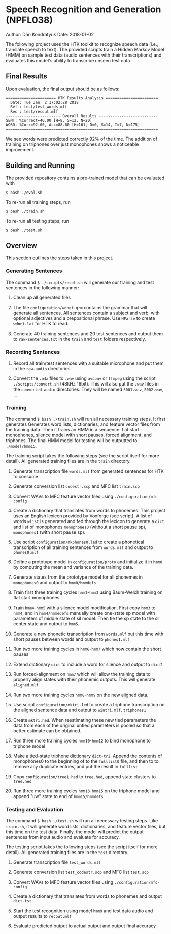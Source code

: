 # Speech Recognition and Generation (NPFL038)

Author: Dan Kondratyuk
Date: 2018-01-02

The following project uses the HTK toolkit to recognize speech data (i.e., translate speech to text). The provided scripts train a Hidden Markov Model (HMM) on sample test data (audio sentences with their transcriptions) and evaluates this model's ability to transcribe unseen test data.

## Final Results

Upon evaluation, the final output should be as follows:
```
====================== HTK Results Analysis =======================
  Date: Tue Jan  2 17:02:28 2018
  Ref : test/test_words.mlf
  Rec : test/recout.mlf
------------------------ Overall Results --------------------------
SENT: %Correct=40.00 [H=8, S=12, N=20]
WORD: %Corr=92.00, Acc=88.00 [H=161, D=0, S=14, I=7, N=175]
===================================================================
```

We see words were predicted correctly 92% of the time. The addition of training on triphones over just monophones shows a noticeable improvement.

## Building and Running

The provided repository contains a pre-trained model that can be evaluated with
```
$ bash ./eval.sh
```

To re-run all training steps, run
```
$ bash ./train.sh
```

To re-run all testing steps, run
```
$ bash ./test.sh
```

## Overview

This section outlines the steps taken in this project.

### Generating Sentences

The command `$ ./scripts/reset.sh` will generate our training and test sentences in the following manner:

1. Clean up all generated files

2. The file `configuration/wdnet.grm` contains the grammar that will generate all sentences. All sentences contain a subject and verb, with optional adjectives and a prepositional phrase. Use `HParse` to create `wdnet.lat` for HTK to read.

3. Generate 40 training sentences and 20 test sentences and output them to `raw-sentences.txt` in the `train` and `test` folders respectively.

### Recording Sentences

1. Record all train/test sentences with a suitable microphone and put them in the `raw-audio` directories.

2. Convert the `.m4a` files to `.wav` using `avconv` or `ffmpeg` using the script `./scripts/convert.sh` (48kHz 16bit). This will also put the `.wav` files in the `converted-audio` directories. They will be named `S001.wav`, `S002.wav`, ...

### Training

The command `$ bash ./train.sh` will run all necessary training steps. It first generates Generates word lists, dictionaries, and feature vector files from the training data. Then it trains an HMM in a sequence: flat start monophones, silence model with short pauses, forced alignment, and triphones. The final HMM model for testing will be outputted to `./model/hmm15`.

The training script takes the following steps (see the script itself for more detail). All generated training files are in the `train` directory.

1. Generate transcription file `words.mlf` from generated sentences for HTK to consume

2. Generate conversion list `codestr.scp` and MFC list `train.scp`

3. Convert WAVs to MFC feature vector files using `./configuration/mfc-config`

4. Create a dictionary that translates from words to phonemes. This project uses an English lexicon provided by Voxforge (see script). A list of words `wlist` is generated and fed through the lexicon to generate a `dict` and list of monophones `monophones0` (without a short pause sp), `monophones1` (with short pause sp).

5. Use script `configuration/mkphones0.led` to create a phonetical transcription of all training sentences from `words.mlf` and output to `phones0.mlf`

6. Define a prototype model in `configuration/proto` and initialize it in `hmm0` by computing the mean and variance of the training data.

7. Generate states from the prototype model for all phonemes in `monophones0` and output to `hmm0/hmmdefs`

8. Train first three training cycles `hmm1`-`hmm3` using Baum-Welch training on flat start monophones

9. Train `hmm4`-`hmm5` with a silence model modification. First copy `hmm3` to `hmm4`, and in `hmm4/hmmedefs` manually create one-state sp model with parameters of middle state of sil model. Then tie the sp state to the sil center state and output to `hmm5`.

10. Generate a new phonetic transcription from `words.mlf` but this time with short pauses between words and output to `phones1.mlf`

11. Run two more training cycles in `hmm6`-`hmm7` which now contain the short pauses

12. Extend dictionary `dict` to include a word for silence and output to `dict2`

13. Run forced-alignment on `hmm7` which will allow the training data to properly align states with their phonemic outputs. This will generate `aligned.mlf`.

14. Run two more training cycles `hmm8`-`hmm9` on the new aligned data.

15. Use script `configuration/mktri.led` to create a triphone transcription on the aligned sentence data and output to `wintri.mlf`, `triphones1`

16. Create `mktri.hed`. When reestimating these new tied parameters the data from each of the original untied parameters is pooled so that a better estimate can be obtained. 

17. Run three more training cycles `hmm10`-`hmm12` to bind monophone to triphone model

18. Make a tied-state triphone dictionary `dict-tri`. Append the contents of monophones0 to the beginning of to the `fulllist0` file, and then to to remove any duplicate entries, and put the result in `fulllist`

19. Copy `configuration/tree1.hed` to `tree.hed`, append state clusters to `tree.hed`

20. Run three more training cycles `hmm13`-`hmm15` on the triphone model and append "uw" state to end of `hmm15/hmmdefs`

### Testing and Evaluation

The command `$ bash ./test.sh` will run all necessary testing steps. Like `train.sh`, it will generate word lists, dictionaries, and feature vector files, but this time on the test data. Finally, the model will predict the output sentences from input audio and evaluate for accuracy.

The testing script takes the following steps (see the script itself for more detail). All generated training files are in the `test` directory.

1. Generate transcription file `test_words.mlf`

2. Generate conversion list `test_codestr.scp` and MFC list `test.scp`

3. Convert WAVs to MFC feature vector files using `./configuration/mfc-config`

4. Create a dictionary that translates from words to phonemes and output `dict.tst`

5. Start the test recognition using model `hmm9` and test data audio and output results to `recout.mlf`

6. Evaluate predicted output to actual output and output final accuracy
